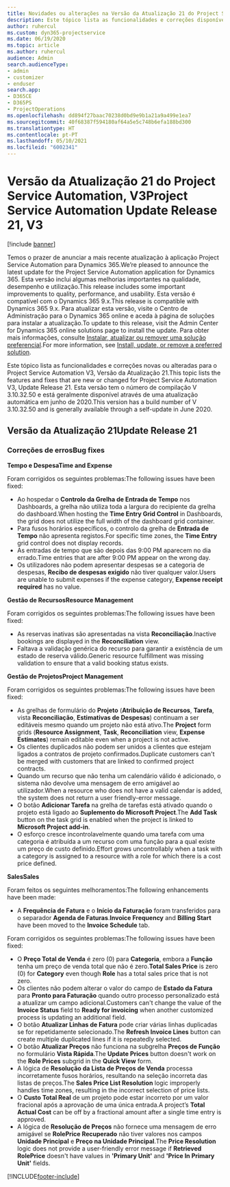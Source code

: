 ```yaml
---
title: Novidades ou alterações na Versão da Atualização 21 do Project Service Automation, V3
description: Este tópico lista as funcionalidades e correções disponíveis no Project Service Automation V3, Versão da Atualização 21, V3.
author: ruhercul
ms.custom: dyn365-projectservice
ms.date: 06/19/2020
ms.topic: article
ms.author: ruhercul
audience: Admin
search.audienceType:
- admin
- customizer
- enduser
search.app:
- D365CE
- D365PS
- ProjectOperations
ms.openlocfilehash: dd894f27baac70238d0bd9e9b1a21a9a499e1ea7
ms.sourcegitcommit: 40f68387f594180af64a5e5c748b6efa188bd300
ms.translationtype: HT
ms.contentlocale: pt-PT
ms.lasthandoff: 05/10/2021
ms.locfileid: "6002341"
---
```

# <a name="project-service-automation-update-release-21-v3"></a><span data-ttu-id="f9533-103">Versão da Atualização 21 do Project Service Automation, V3</span><span class="sxs-lookup"><span data-stu-id="f9533-103">Project Service Automation Update Release 21, V3</span></span>

[!include [banner](../includes/psa-now-project-operations.md)]

<span data-ttu-id="f9533-104">Temos o prazer de anunciar a mais recente atualização à aplicação Project Service Automation para Dynamics 365.</span><span class="sxs-lookup"><span data-stu-id="f9533-104">We’re pleased to announce the latest update for the Project Service Automation application for Dynamics 365.</span></span> <span data-ttu-id="f9533-105">Esta versão inclui algumas melhorias importantes na qualidade, desempenho e utilização.</span><span class="sxs-lookup"><span data-stu-id="f9533-105">This release includes some important improvements to quality, performance, and usability.</span></span> <span data-ttu-id="f9533-106">Esta versão é compatível com o Dynamics 365 9.x.</span><span class="sxs-lookup"><span data-stu-id="f9533-106">This release is compatible with Dynamics 365 9.x.</span></span> <span data-ttu-id="f9533-107">Para atualizar esta versão, visite o Centro de Administração para o Dynamics 365 online e aceda à página de soluções para instalar a atualização.</span><span class="sxs-lookup"><span data-stu-id="f9533-107">To update to this release, visit the Admin Center for Dynamics 365 online solutions page to install the update.</span></span> <span data-ttu-id="f9533-108">Para obter mais informações, consulte [Instalar, atualizar ou remover uma solução preferencial](/power-platform/admin/install-remove-preferred-solution).</span><span class="sxs-lookup"><span data-stu-id="f9533-108">For more information, see [Install, update, or remove a preferred solution](/power-platform/admin/install-remove-preferred-solution).</span></span>

<span data-ttu-id="f9533-109">Este tópico lista as funcionalidades e correções novas ou alteradas para o Project Service Automation V3, Versão da Atualização 21.</span><span class="sxs-lookup"><span data-stu-id="f9533-109">This topic lists the features and fixes that are new or changed for Project Service Automation V3, Update Release 21.</span></span> <span data-ttu-id="f9533-110">Esta versão tem o número de compilação V 3.10.32.50 e está geralmente disponível através de uma atualização automática em junho de 2020.</span><span class="sxs-lookup"><span data-stu-id="f9533-110">This version has a build number of V 3.10.32.50 and is generally available through a self-update in June 2020.</span></span>

## <a name="update-release-21"></a><span data-ttu-id="f9533-111">Versão da Atualização 21</span><span class="sxs-lookup"><span data-stu-id="f9533-111">Update Release 21</span></span>

### <a name="bug-fixes"></a><span data-ttu-id="f9533-112">Correções de erros</span><span class="sxs-lookup"><span data-stu-id="f9533-112">Bug fixes</span></span>

<span data-ttu-id="f9533-113">**Tempo e Despesa**</span><span class="sxs-lookup"><span data-stu-id="f9533-113">**Time and Expense**</span></span>

<span data-ttu-id="f9533-114">Foram corrigidos os seguintes problemas:</span><span class="sxs-lookup"><span data-stu-id="f9533-114">The following issues have been fixed:</span></span>

- <span data-ttu-id="f9533-115">Ao hospedar o **Controlo da Grelha de Entrada de Tempo** nos Dashboards, a grelha não utiliza toda a largura do recipiente da grelha do dashboard.</span><span class="sxs-lookup"><span data-stu-id="f9533-115">When hosting the **Time Entry Grid Control** in Dashboards, the grid does not utilize the full width of the dashboard grid container.</span></span>
- <span data-ttu-id="f9533-116">Para fusos horários específicos, o controlo da grelha de **Entrada de Tempo** não apresenta registos.</span><span class="sxs-lookup"><span data-stu-id="f9533-116">For specific time zones, the **Time Entry** grid control does not display records.</span></span>
- <span data-ttu-id="f9533-117">As entradas de tempo que são depois das 9:00 PM aparecem no dia errado.</span><span class="sxs-lookup"><span data-stu-id="f9533-117">Time entries that are after 9:00 PM appear on the wrong day.</span></span>
- <span data-ttu-id="f9533-118">Os utilizadores não podem apresentar despesas se a categoria de despesas, **Recibo de despesas exigido** não tiver qualquer valor.</span><span class="sxs-lookup"><span data-stu-id="f9533-118">Users are unable to submit expenses if the expense category, **Expense receipt required** has no value.</span></span>

<span data-ttu-id="f9533-119">**Gestão de Recursos**</span><span class="sxs-lookup"><span data-stu-id="f9533-119">**Resource Management**</span></span>

<span data-ttu-id="f9533-120">Foram corrigidos os seguintes problemas:</span><span class="sxs-lookup"><span data-stu-id="f9533-120">The following issues have been fixed:</span></span>

- <span data-ttu-id="f9533-121">As reservas inativas são apresentadas na vista **Reconciliação**.</span><span class="sxs-lookup"><span data-stu-id="f9533-121">Inactive bookings are displayed in the **Reconciliation** view.</span></span>
- <span data-ttu-id="f9533-122">Faltava a validação genérica do recurso para garantir a existência de um estado de reserva válido.</span><span class="sxs-lookup"><span data-stu-id="f9533-122">Generic resource fulfillment was missing validation to ensure that a valid booking status exists.</span></span>

<span data-ttu-id="f9533-123">**Gestão de Projetos**</span><span class="sxs-lookup"><span data-stu-id="f9533-123">**Project Management**</span></span>

<span data-ttu-id="f9533-124">Foram corrigidos os seguintes problemas:</span><span class="sxs-lookup"><span data-stu-id="f9533-124">The following issues have been fixed:</span></span>

- <span data-ttu-id="f9533-125">As grelhas de formulário do **Projeto** (**Atribuição de Recursos**, **Tarefa**, vista **Reconciliação**, **Estimativas de Despesas**) continuam a ser editáveis mesmo quando um projeto não está ativo.</span><span class="sxs-lookup"><span data-stu-id="f9533-125">The **Project** form grids (**Resource Assignment**, **Task**, **Reconciliation** view, **Expense Estimates**) remain editable even when a project is not active.</span></span>
- <span data-ttu-id="f9533-126">Os clientes duplicados não podem ser unidos a clientes que estejam ligados a contratos de projeto confirmados.</span><span class="sxs-lookup"><span data-stu-id="f9533-126">Duplicate customers can't be merged with customers that are linked to confirmed project contracts.</span></span>
- <span data-ttu-id="f9533-127">Quando um recurso que não tenha um calendário válido é adicionado, o sistema não devolve uma mensagem de erro amigável ao utilizador.</span><span class="sxs-lookup"><span data-stu-id="f9533-127">When a resource who does not have a valid calendar is added, the system does not return a user friendly-error message.</span></span>
- <span data-ttu-id="f9533-128">O botão **Adicionar Tarefa** na grelha de tarefas está ativado quando o projeto está ligado ao **Suplemento do Microsoft Project**.</span><span class="sxs-lookup"><span data-stu-id="f9533-128">The **Add Task** button on the task grid is enabled when the project is linked to **Microsoft Project add-in**.</span></span>
- <span data-ttu-id="f9533-129">O esforço cresce incontrolavelmente quando uma tarefa com uma categoria é atribuída a um recurso com uma função para a qual existe um preço de custo definido.</span><span class="sxs-lookup"><span data-stu-id="f9533-129">Effort grows uncontrollably when a task with a category is assigned to a resource with a role for which there is a cost price defined.</span></span>

<span data-ttu-id="f9533-130">**Sales**</span><span class="sxs-lookup"><span data-stu-id="f9533-130">**Sales**</span></span>

<span data-ttu-id="f9533-131">Foram feitos os seguintes melhoramentos:</span><span class="sxs-lookup"><span data-stu-id="f9533-131">The following enhancements have been made:</span></span>

- <span data-ttu-id="f9533-132">A **Frequência de Fatura** e o **Início da Faturação** foram transferidos para o separador **Agenda de Faturas**.</span><span class="sxs-lookup"><span data-stu-id="f9533-132">**Invoice Frequency** and **Billing Start** have been moved to the **Invoice Schedule** tab.</span></span>

<span data-ttu-id="f9533-133">Foram corrigidos os seguintes problemas:</span><span class="sxs-lookup"><span data-stu-id="f9533-133">The following issues have been fixed:</span></span>

- <span data-ttu-id="f9533-134">O **Preço Total de Venda** é zero (0) para **Categoria**, embora a **Função** tenha um preço de venda total que não é zero.</span><span class="sxs-lookup"><span data-stu-id="f9533-134">**Total Sales Price** is zero (0) for **Category** even though **Role** has a total sales price that is not zero.</span></span>
- <span data-ttu-id="f9533-135">Os clientes não podem alterar o valor do campo de **Estado da Fatura** para **Pronto para Faturação** quando outro processo personalizado está a atualizar um campo adicional.</span><span class="sxs-lookup"><span data-stu-id="f9533-135">Customers can't change the value of the **Invoice Status** field to **Ready for invoicing** when another customized process is updating an additional field.</span></span>
- <span data-ttu-id="f9533-136">O botão **Atualizar Linhas de Fatura** pode criar várias linhas duplicadas se for repetidamente selecionado.</span><span class="sxs-lookup"><span data-stu-id="f9533-136">The **Refresh Invoice Lines** button can create multiple duplicated lines if it is repeatedly selected.</span></span>
- <span data-ttu-id="f9533-137">O botão **Atualizar Preços** não funciona na subgrelha **Preços de Função** no formulário **Vista Rápida**.</span><span class="sxs-lookup"><span data-stu-id="f9533-137">The **Update Prices** button doesn't work on the **Role Prices** subgrid in the **Quick View** form.</span></span>
- <span data-ttu-id="f9533-138">A lógica de **Resolução da Lista de Preços de Venda** processa incorretamente fusos horários, resultando na seleção incorreta das listas de preços.</span><span class="sxs-lookup"><span data-stu-id="f9533-138">The **Sales Price List Resolution** logic improperly handles time zones, resulting in the incorrect selection of price lists.</span></span>
- <span data-ttu-id="f9533-139">O **Custo Total Real** de um projeto pode estar incorreto por um valor fracional após a aprovação de uma única entrada.</span><span class="sxs-lookup"><span data-stu-id="f9533-139">A project’s **Total Actual Cost** can be off by a fractional amount after a single time entry is approved.</span></span>
- <span data-ttu-id="f9533-140">A lógica de **Resolução de Preços** não fornece uma mensagem de erro amigável se **RolePrice Recuperado** não tiver valores nos campos **Unidade Principal** e **Preço na Unidade Principal**.</span><span class="sxs-lookup"><span data-stu-id="f9533-140">The **Price Resolution** logic does not provide a user-friendly error message if **Retrieved RolePrice** doesn't have values in **'Primary Unit'** and **'Price In Primary Unit'** fields.</span></span>


[!INCLUDE[footer-include](../includes/footer-banner.md)]